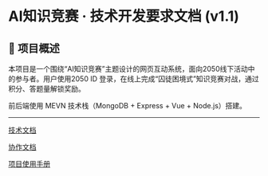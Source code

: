 # AI知识竞赛 · 技术开发要求文档 (v1.1)

## 🧠 项目概述

本项目是一个围绕“AI知识竞赛”主题设计的网页互动系统，面向2050线下活动中的参与者。用户使用2050 ID 登录，在线上完成“囚徒困境式”知识竞赛对战，通过积分、答题量解锁奖励。

前后端使用 MEVN 技术栈（MongoDB + Express + Vue + Node.js）搭建。

---

[技术文档](docs/技术文档.md)

[协作文档](docs/协作文档.md)

[项目使用手册](docs/项目使用手册.md)

